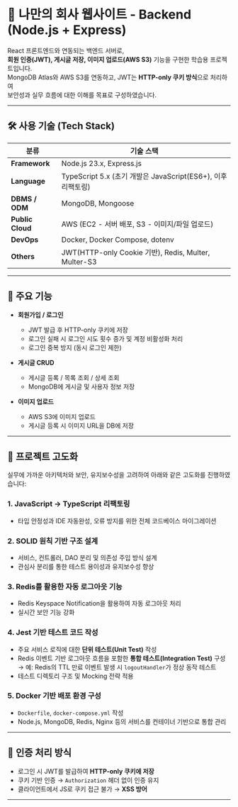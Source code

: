 # 🏢 나만의 회사 웹사이트 - Backend (Node.js + Express)

React 프론트엔드와 연동되는 백엔드 서버로,  
**회원 인증(JWT), 게시글 저장, 이미지 업로드(AWS S3)** 기능을 구현한 학습용 프로젝트입니다.  
MongoDB Atlas와 AWS S3를 연동하고, JWT는 **HTTP-only 쿠키 방식**으로 처리하여  
보안성과 실무 흐름에 대한 이해를 목표로 구성하였습니다.

---

## 🛠️ 사용 기술 (Tech Stack)

| 분류             | 기술 스택                                                                   |
|-----------------|---------------------------------------------------------------------------|
| **Framework**   | Node.js 23.x, Express.js                                                  |
| **Language**    | TypeScript 5.x (초기 개발은 JavaScript(ES6+), 이후 리팩토링)                    |
| **DBMS / ODM**  | MongoDB, Mongoose                                                         |
| **Public Cloud**| AWS (EC2 - 서버 배포, S3 - 이미지/파일 업로드)                                   |
| **DevOps**      | Docker, Docker Compose, dotenv                                            |
| **Others**      | JWT(HTTP-only Cookie 기반), Redis, Multer, Multer-S3                       |


---

## 📌 주요 기능

- **회원가입 / 로그인**
  - JWT 발급 후 HTTP-only 쿠키에 저장
  - 로그인 실패 시 로그인 시도 횟수 증가 및 계정 비활성화 처리
  - 로그인 중복 방지 (동시 로그인 제한)

- **게시글 CRUD**
  - 게시글 등록 / 목록 조회 / 상세 조회
  - MongoDB에 게시글 및 사용자 정보 저장

- **이미지 업로드**
  - AWS S3에 이미지 업로드
  - 게시글 등록 시 이미지 URL을 DB에 저장

---

## 🚀 프로젝트 고도화

실무에 가까운 아키텍처와 보안, 유지보수성을 고려하여 아래와 같은 고도화를 진행하였습니다:

### 1. JavaScript → TypeScript 리팩토링
- 타입 안정성과 IDE 자동완성, 오류 방지를 위한 전체 코드베이스 마이그레이션

### 2. SOLID 원칙 기반 구조 설계
- 서비스, 컨트롤러, DAO 분리 및 의존성 주입 방식 설계
- 관심사 분리를 통한 테스트 용이성과 유지보수성 향상

### 3. Redis를 활용한 자동 로그아웃 기능
- Redis Keyspace Notification을 활용하여 자동 로그아웃 처리
- 실시간 보안 기능 강화

### 4. Jest 기반 테스트 코드 작성
- 주요 서비스 로직에 대한 **단위 테스트(Unit Test)** 작성
- Redis 이벤트 기반 로그아웃 흐름을 포함한 **통합 테스트(Integration Test)** 구성  
  → 예: Redis의 TTL 만료 이벤트 발생 시  `logoutHandler`가 정상 동작 테스트
- 테스트 디렉토리 구조 및 Mocking 전략 적용

### 5. Docker 기반 배포 환경 구성
- `Dockerfile`, `docker-compose.yml` 작성
- Node.js, MongoDB, Redis, Nginx 등의 서비스를 컨테이너 기반으로 통합 관리

---

## 🔐 인증 처리 방식

- 로그인 시 JWT를 발급하여 **HTTP-only 쿠키에 저장**
- 쿠키 기반 인증 → `Authorization` 헤더 없이 인증 유지
- 클라이언트에서 JS로 쿠키 접근 불가 → **XSS 방어**

---
